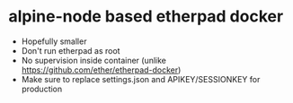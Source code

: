 # alpine-node based etherpad docker

- Hopefully smaller
- Don't run etherpad as root
- No supervision inside container (unlike <https://github.com/ether/etherpad-docker>)
- Make sure to replace settings.json and APIKEY/SESSIONKEY for production
